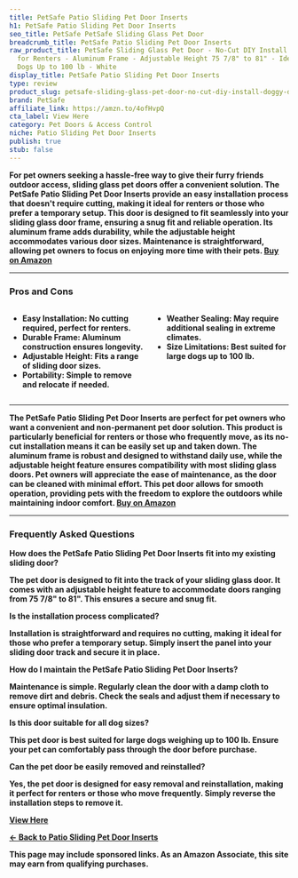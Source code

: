 ```yaml
---
title: PetSafe Patio Sliding Pet Door Inserts
h1: PetSafe Patio Sliding Pet Door Inserts
seo_title: PetSafe PetSafe Sliding Glass Pet Door
breadcrumb_title: PetSafe Patio Sliding Pet Door Inserts
raw_product_title: PetSafe Sliding Glass Pet Door - No-Cut DIY Install Doggy Door
  for Renters - Aluminum Frame - Adjustable Height 75 7/8" to 81" - Ideal for Large
  Dogs Up to 100 lb - White
display_title: PetSafe Patio Sliding Pet Door Inserts
type: review
product_slug: petsafe-sliding-glass-pet-door-no-cut-diy-install-doggy-door-for-renter-c8c7546a
brand: PetSafe
affiliate_link: https://amzn.to/4ofHvpQ
cta_label: View Here
category: Pet Doors & Access Control
niche: Patio Sliding Pet Door Inserts
publish: true
stub: false
---
```


<div id="intro" class="full-width">
  <p><strong>For pet owners seeking a hassle-free way to give their furry friends outdoor access, sliding glass pet doors offer a convenient solution. The PetSafe Patio Sliding Pet Door Inserts provide an easy installation process that doesn't require cutting, making it ideal for renters or those who prefer a temporary setup. This door is designed to fit seamlessly into your sliding glass door frame, ensuring a snug fit and reliable operation. Its aluminum frame adds durability, while the adjustable height accommodates various door sizes. Maintenance is straightforward, allowing pet owners to focus on enjoying more time with their pets. <a href="https://amzn.to/4ofHvpQ" rel="nofollow sponsored noopener" target="_blank"><strong>Buy on Amazon</strong></a></p>
</div>

<hr />
<h3 id="pros-cons">Pros and Cons</h3>
<div class="pc-grid" style="display:grid;grid-template-columns:1fr 1fr;gap:16px;">
  <ul>
    <li><strong>Easy Installation:</strong> No cutting required, perfect for renters.</li>
    <li><strong>Durable Frame:</strong> Aluminum construction ensures longevity.</li>
    <li><strong>Adjustable Height:</strong> Fits a range of sliding door sizes.</li>
    <li><strong>Portability:</strong> Simple to remove and relocate if needed.</li>
  </ul>
  <ul>
    <li><strong>Weather Sealing:</strong> May require additional sealing in extreme climates.</li>
    <li><strong>Size Limitations:</strong> Best suited for large dogs up to 100 lb.</li>
  </ul>
</div>
<hr />

<div class="full-width">
  <p>The PetSafe Patio Sliding Pet Door Inserts are perfect for pet owners who want a convenient and non-permanent pet door solution. This product is particularly beneficial for renters or those who frequently move, as its no-cut installation means it can be easily set up and taken down. The aluminum frame is robust and designed to withstand daily use, while the adjustable height feature ensures compatibility with most sliding glass doors. Pet owners will appreciate the ease of maintenance, as the door can be cleaned with minimal effort. This pet door allows for smooth operation, providing pets with the freedom to explore the outdoors while maintaining indoor comfort. <a href="https://amzn.to/4ofHvpQ" rel="nofollow sponsored noopener" target="_blank"><strong>Buy on Amazon</strong></a></p>
</div>

<hr />
<h3 id="faqs">Frequently Asked Questions</h3>

<p><strong>How does the PetSafe Patio Sliding Pet Door Inserts fit into my existing sliding door?</strong></p>
<p>The pet door is designed to fit into the track of your sliding glass door. It comes with an adjustable height feature to accommodate doors ranging from 75 7/8" to 81". This ensures a secure and snug fit.</p>

<p><strong>Is the installation process complicated?</strong></p>
<p>Installation is straightforward and requires no cutting, making it ideal for those who prefer a temporary setup. Simply insert the panel into your sliding door track and secure it in place.</p>

<p><strong>How do I maintain the PetSafe Patio Sliding Pet Door Inserts?</strong></p>
<p>Maintenance is simple. Regularly clean the door with a damp cloth to remove dirt and debris. Check the seals and adjust them if necessary to ensure optimal insulation.</p>

<p><strong>Is this door suitable for all dog sizes?</strong></p>
<p>This pet door is best suited for large dogs weighing up to 100 lb. Ensure your pet can comfortably pass through the door before purchase.</p>

<p><strong>Can the pet door be easily removed and reinstalled?</strong></p>
<p>Yes, the pet door is designed for easy removal and reinstallation, making it perfect for renters or those who move frequently. Simply reverse the installation steps to remove it.</p>
<p><a class="btn" href="https://amzn.to/4ofHvpQ" target="_blank" rel="nofollow sponsored noopener">View Here</a></p>
<p><a href="/roundups/pet-doors-access-control/patio-sliding-pet-door-inserts/">← Back to Patio Sliding Pet Door Inserts</a></p>
<aside class="disclosure">This page may include sponsored links. As an Amazon Associate, this site may earn from qualifying purchases.</aside>
